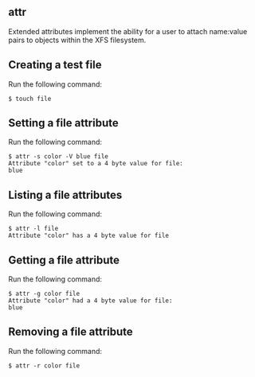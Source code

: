 attr
----
Extended attributes implement the ability for a user to attach name:value pairs to objects within the XFS filesystem.

Creating a test file
--------------------
Run the following command:

    $ touch file

Setting a file attribute
------------------------
Run the following command:

    $ attr -s color -V blue file
    Attribute "color" set to a 4 byte value for file:
    blue

Listing a file attributes
-------------------------
Run the following command:

    $ attr -l file  
    Attribute "color" has a 4 byte value for file

Getting a file attribute
------------------------
Run the following command:

    $ attr -g color file  
    Attribute "color" had a 4 byte value for file:
    blue

Removing a file attribute
-------------------------
Run the following command:

    $ attr -r color file
